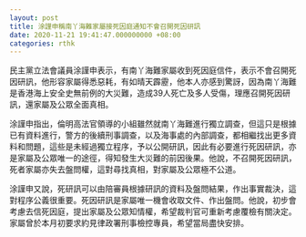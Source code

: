 ```yaml
---
layout: post
title: 涂謹申稱南丫海難家屬接死因庭通知不會召開死因研訊
date: 2020-11-21 19:41:47.000000000 +08:00
categories: rthk
---
```


民主黨立法會議員涂謹申表示，有南丫海難家屬收到死因庭信件，表示不會召開死因研訊，他形容家屬得悉惡耗，有如晴天霹靂，他本人亦感到驚訝，因為南丫海難是香港海上安全史無前例的大災難，造成39人死亡及多人受傷，理應召開死因研訊，還家屬及公眾全面真相。

涂謹申指出，倫明高法官領導的小組雖然就南丫海難進行獨立調查，但這只是根據已有資料進行，警方的後續刑事調查，以及海事處的內部調查，都相繼找出更多資料和問題，這些是未經過獨立程序，予以公開研訊，因此有必要進行死因研訊，亦是家屬及公眾唯一的途徑，得知發生大災難的前因後果。他說，不召開死因研訊，死者家屬亦失去盤問權，這對尋找真相，對家屬及公眾極不公道。

涂謹申又說，死研訊可以由陪審員根據研訊的資料及盤問結果，作出事實裁決，這對程序公義很重要。死因研訊是家屬唯一機會收取文件、作出盤問。他說，初步會考慮去信死因庭，提出家屬及公眾知情權，希望裁判官可重新考慮覆檢有關決定。家屬曾於本月初要求約見律政署刑事檢控專員，希望當局盡快安排。
